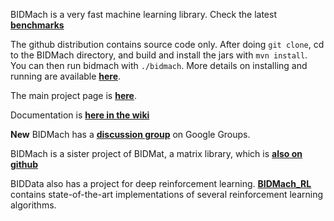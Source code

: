 

BIDMach is a very fast machine learning library. Check the latest <b><a href="https://github.com/BIDData/BIDMach/wiki/Benchmarks">benchmarks</a></b>

The github distribution contains source code only. After doing <code>git clone</code>, cd to the BIDMach directory, and build and install the jars with <code>mvn install</code>. You can then run bidmach with `./bidmach`. More details on installing and running are available <b><a href="https://github.com/BIDData/BIDMach/wiki/Installing-and-Running">here</a></b>.

The main project page is <b><a href="http://bid2.berkeley.edu/bid-data-project/">here</a></b>.

Documentation is <b><a href="https://github.com/BIDData/BIDMach/wiki">here in the wiki</a></b>

<b>New</b> BIDMach has a <b><a href="https://groups.google.com/forum/#!forum/bidmach-users-group">discussion group</a></b> on Google Groups.

BIDMach is a sister project of BIDMat, a matrix library, which is 
<b><a href="https://github.com/BIDData/BIDMat">also on github</a></b>

BIDData also has a project for deep reinforcement learning. <b><a href="https://github.com/BIDData/BIDMach_RL">BIDMach_RL</a></b> contains state-of-the-art implementations of several reinforcement learning algorithms.
